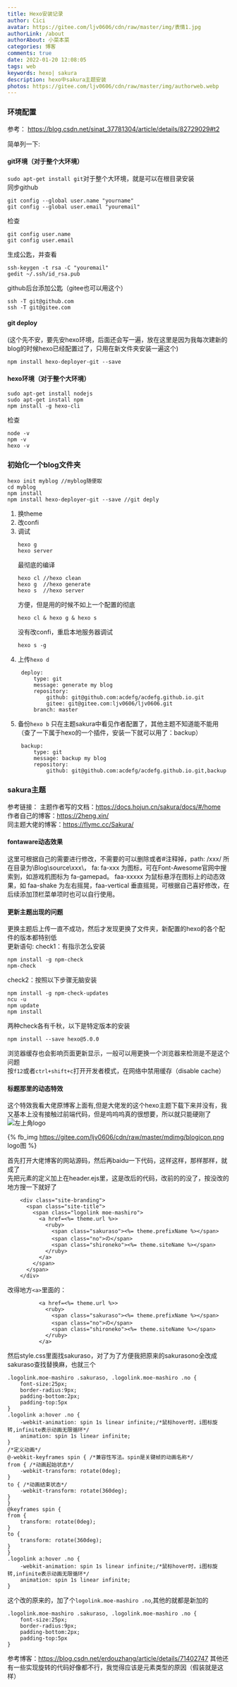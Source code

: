 ```yaml
---
title: Hexo安装记录
author: Cici
avatar: https://gitee.com/ljv0606/cdn/raw/master/img/表情1.jpg
authorLink: /about
authorAbout: 小菜本菜
categories: 博客
comments: true
date: 2022-01-20 12:08:05
tags: web
keywords: hexo| sakura
description: hexo中sakura主题安装
photos: https://gitee.com/ljv0606/cdn/raw/master/img/authorweb.webp
---
```


### 环境配置

参考： <https://blog.csdn.net/sinat_37781304/article/details/82729029#t2>

简单列一下:

#### git环境（对于整个大环境）

`sudo apt-get install git`对于整个大环境，就是可以在根目录安装<br>
同步github

```
git config --global user.name "yourname"
git config --global user.email "youremail"
```

检查

```
git config user.name 
git config user.email
```

生成公匙，并查看

```
ssh-keygen -t rsa -C "youremail"
gedit ~/.ssh/id_rsa.pub
```

github后台添加公匙（gitee也可以用这个）

```
ssh -T git@github.com
ssh -T git@gitee.com
```

#### git deploy

(这个先不安，要先安hexo环境，后面还会写一遍，放在这里是因为我每次建新的blog的时候hexo已经配置过了，只用在新文件夹安装一遍这个)

```
npm install hexo-deployer-git --save
```

#### hexo环境（对于整个大环境）

```
sudo apt-get install nodejs
sudo apt-get install npm
npm install -g hexo-cli
```

检查

```
node -v
npm -v
hexo -v
```

### 初始化一个blog文件夹

```
hexo init myblog //myblog随便取
cd myblog 
npm install
npm install hexo-deployer-git --save //git deply
```

1. 换theme
2. 改confi
3. 调试
    ```
    hexo g
    hexo server
    ```
    最彻底的编译
    ```
    hexo cl //hexo clean
    hexo g  //hexo generate
    hexo s  //hexo server
    ```
    方便，但是用的时候不如上一个配置的彻底
    ```
    hexo cl & hexo g & hexo s
    ```
    没有改confi，重启本地服务器调试
    ```
    hexo s -g
    ```
4. 上传`hexo d`
   ```
    deploy:
        type: git
        message: generate my blog
        repository:
            github: git@github.com:acdefg/acdefg.github.io.git
            gitee: git@gitee.com:ljv0606/ljv0606.git
        branch: master
   ```
5. 备份`hexo b` 只在主题sakura中看见作者配置了，其他主题不知道能不能用（查了一下属于hexo的一个插件，安装一下就可以用了：backup）
   ```
    backup:
        type: git
        message: backup my blog
        repository:
            github: git@github.com:acdefg/acdefg.github.io.git,backup
   ```
### sakura主题
参考链接：
主题作者写的文档：https://docs.hojun.cn/sakura/docs/#/home<br>
作者自己的博客：https://2heng.xin/<br>
同主题大佬的博客：https://flymc.cc/Sakura/<br>

#### fontaware动态效果
这里可根据自己的需要进行修改，不需要的可以删除或者#注释掉，path: /xxx/ 所在目录为\Blog\source\xxx\，
fa: fa-xxx 为图标，可在Font-Awesome官网中搜索到，如游戏机图标为 fa-gamepad。
faa-xxxxx 为鼠标悬浮在图标上的动态效果，如 faa-shake 为左右摇晃，faa-vertical 垂直摇晃，可根据自己喜好修改，在后续添加顶栏菜单项时也可以自行使用。

#### 更新主题出现的问题
更换主题后上传一直不成功，然后才发现更换了文件夹，新配置的hexo的各个配件的版本都特别低<br>
更新语句:
check1：有指示怎么安装
```
npm install -g npm-check 
npm-check 
```
check2：按照以下步骤无脑安装
```
npm install -g npm-check-updates
ncu -u
npm update
npm install
```
两种check各有千秋，以下是特定版本的安装
```
npm install --save hexo@5.0.0
```

浏览器缓存也会影响页面更新显示，一般可以用更换一个浏览器来检测是不是这个问题<br>
按`f12`或者`ctrl+shift+c`打开开发者模式，在网络中禁用缓存（disable cache）

#### 标题那里的动态特效

这个特效我看大佬原博客上面有,但是大佬发的这个hexo主题下载下来并没有，我又基本上没有接触过前端代码，但是呜呜呜真的很想要，所以就只能硬刚了<br>
![左上角logo](https://gitee.com/ljv0606/cdn/raw/master/mdimg/blogicon.png)

{% fb_img https://gitee.com/ljv0606/cdn/raw/master/mdimg/blogicon.png logo图 %}

首先打开大佬博客的网站源码，然后再baidu一下代码，这样这样，那样那样，就成了<br>
先把元素的定义加上在header.ejs里，这是改后的代码，改前的的没了，按没改的地方搜一下就好了

```
    <div class="site-branding">
      <span class="site-title">
        <span class="logolink moe-mashiro">
          <a href=<%= theme.url %>> 
            <ruby>
              <span class="sakuraso"><%= theme.prefixName %></span>
              <span class="no">の</span>
              <span class="shironeko"><%= theme.siteName %></span>
            </ruby> 
          </a>
        </span>
      </span>
    </div>
```
改得地方`<a>`里面的：
```
          <a href=<%= theme.url %>> 
            <ruby>
              <span class="sakuraso"><%= theme.prefixName %></span>
              <span class="no">の</span>
              <span class="shironeko"><%= theme.siteName %></span>
            </ruby> 
          </a>
```
然后style.css里面找sakuraso，对了为了方便我把原来的sakurasono全改成sakuraso查找替换麻，也就三个
```
.logolink.moe-mashiro .sakuraso, .logolink.moe-mashiro .no {
    font-size:25px;
    border-radius:9px;
    padding-bottom:2px;
    padding-top:5px
}
.logolink a:hover .no {
    -webkit-animation: spin 1s linear infinite;/*鼠标hover时，i图标旋转,infinite表示动画无限循环*/
    animation: spin 1s linear infinite;    
}
/*定义动画*/
@-webkit-keyframes spin { /*兼容性写法。spin是关键帧的动画名称*/
from { /*动画起始状态*/
    -webkit-transform: rotate(0deg);
}
to { /*动画结束状态*/
    -webkit-transform: rotate(360deg);
}
}
@keyframes spin {
from {
    transform: rotate(0deg);
}
to {
    transform: rotate(360deg);
}
}
.logolink a:hover .no {
    -webkit-animation: spin 1s linear infinite;/*鼠标hover时，i图标旋转,infinite表示动画无限循环*/
    animation: spin 1s linear infinite;    
}
```
这个改的原来的，加了个`logolink.moe-mashiro .no`,其他的就都是新加的
```
.logolink.moe-mashiro .sakuraso, .logolink.moe-mashiro .no {
    font-size:25px;
    border-radius:9px;
    padding-bottom:2px;
    padding-top:5px
}
```
参考博客：https://blog.csdn.net/erdouzhang/article/details/71402747
其他还有一些实现旋转的代码好像都不行，我觉得应该是元素类型的原因（假装就是这样）
